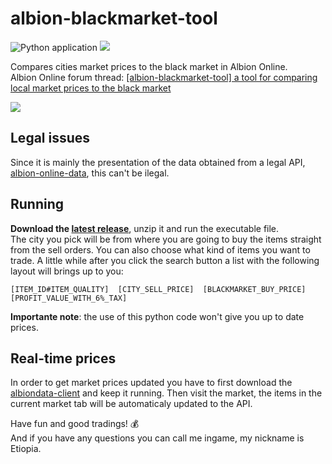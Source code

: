 # albion-blackmarket-tool
![Python application](https://github.com/felipelincoln/albion-blackmarket-tool/workflows/Python%20application/badge.svg) [![](https://img.shields.io/github/downloads/felipelincoln/albion-blackmarket-tool/total)](https://github.com/felipelincoln/albion-blackmarket-tool/releases)

Compares cities market prices to the black market in Albion Online.  
Albion Online forum thread: [\[albion-blackmarket-tool\] a tool for comparing local market prices to the black market](https://forum.albiononline.com/index.php/Thread/124763-albion-blackmarket-tool-a-tool-for-comparing-local-market-prices-to-the-black-ma/)

![](https://raw.githubusercontent.com/felipelincoln/albion-blackmarket-tool/master/img/screenshot.png)

## Legal issues
Since it is mainly the presentation of the data obtained from a legal API, [albion-online-data](https://www.albion-online-data.com/), this can't be ilegal.

## Running

**Download the [latest release](https://github.com/felipelincoln/albion-blackmarket-tool/releases/latest)**, unzip it and run the executable file.  
The city you pick will be from where you are going to buy the items straight from the sell orders. You can also choose what kind of items you want to trade.
A little while after you click the search button a list with the following layout will brings up to you:

``
[ITEM_ID#ITEM_QUALITY]  [CITY_SELL_PRICE]  [BLACKMARKET_BUY_PRICE]   [PROFIT_VALUE_WITH_6%_TAX]
``

**Importante note**: the use of this python code won't give you up to date prices.

## Real-time prices
In order to get market prices updated you have to first download the [albiondata-client](https://github.com/BroderickHyman/albiondata-client/releases) and keep it running. Then visit the market, the items in the current market tab will be automaticaly updated to the API.

Have fun and good tradings! :moneybag:  
And if you have any questions you can call me ingame, my nickname is Etiopia.

